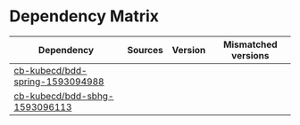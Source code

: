 # Dependency Matrix

Dependency | Sources | Version | Mismatched versions
---------- | ------- | ------- | -------------------
[cb-kubecd/bdd-spring-1593094988](https://github.com/cb-kubecd/bdd-spring-1593094988.git) |  | []() | 
[cb-kubecd/bdd-sbhg-1593096113](https://github.com/cb-kubecd/bdd-sbhg-1593096113.git) |  | []() | 

